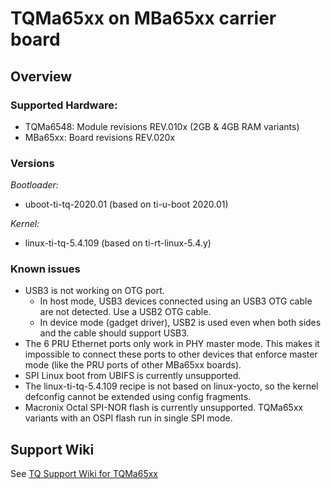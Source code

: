 # TQMa65xx on MBa65xx carrier board

## Overview

### Supported Hardware:

* TQMa6548: Module revisions REV.010x (2GB & 4GB RAM variants)
* MBa65xx: Board revisions REV.020x

### Versions

_Bootloader:_

* uboot-ti-tq-2020.01 (based on ti-u-boot 2020.01)

_Kernel:_

* linux-ti-tq-5.4.109 (based on ti-rt-linux-5.4.y)

### Known issues

* USB3 is not working on OTG port.
  - In host mode, USB3 devices connected using an USB3 OTG cable are not
    detected. Use a USB2 OTG cable.
  - In device mode (gadget driver), USB2 is used even when both sides and the
    cable should support USB3.
* The 6 PRU Ethernet ports only work in PHY master mode. This makes it
  impossible to connect these ports to other devices that enforce master mode
  (like the PRU ports of other MBa65xx boards).
* SPI Linux boot from UBIFS is currently unsupported.
* The linux-ti-tq-5.4.109 recipe is not based on linux-yocto, so the kernel
  defconfig cannot be extended using config fragments.
* Macronix Octal SPI-NOR flash is currently unsupported. TQMa65xx variants with
  an OSPI flash run in single SPI mode.

## Support Wiki

See [TQ Support Wiki for TQMa65xx](https://support.tq-group.com/en/arm/tqma65xx)
